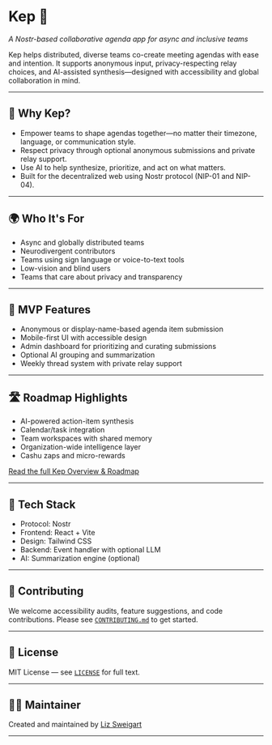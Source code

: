 # Kep 🧭  
*A Nostr-based collaborative agenda app for async and inclusive teams*

Kep helps distributed, diverse teams co-create meeting agendas with ease and intention. It supports anonymous input, privacy-respecting relay choices, and AI-assisted synthesis—designed with accessibility and global collaboration in mind.

---

## 🚀 Why Kep?

- Empower teams to shape agendas together—no matter their timezone, language, or communication style.
- Respect privacy through optional anonymous submissions and private relay support.
- Use AI to help synthesize, prioritize, and act on what matters.
- Built for the decentralized web using Nostr protocol (NIP-01 and NIP-04).

---

## 🌍 Who It's For

- Async and globally distributed teams
- Neurodivergent contributors
- Teams using sign language or voice-to-text tools
- Low-vision and blind users
- Teams that care about privacy and transparency

---

## 🔧 MVP Features

- Anonymous or display-name-based agenda item submission
- Mobile-first UI with accessible design
- Admin dashboard for prioritizing and curating submissions
- Optional AI grouping and summarization
- Weekly thread system with private relay support

---

## 🛣️ Roadmap Highlights

- AI-powered action-item synthesis
- Calendar/task integration
- Team workspaces with shared memory
- Organization-wide intelligence layer
- Cashu zaps and micro-rewards

[Read the full Kep Overview & Roadmap](./Kep/docs/App%20Overview%20And%20Roadmap.md)

---

## 🧪 Tech Stack

- Protocol: Nostr
- Frontend: React + Vite
- Design: Tailwind CSS
- Backend: Event handler with optional LLM
- AI: Summarization engine (optional)

---

## 🤝 Contributing

We welcome accessibility audits, feature suggestions, and code contributions. Please see [`CONTRIBUTING.md`](./CONTRIBUTING.md) to get started.

---

## 📜 License

MIT License — see [`LICENSE`](./LICENSE) for full text.

---

## 🧑‍🔧 Maintainer

Created and maintained by [Liz Sweigart](https://github.com/NotThatKindOfDrLiz)

---
